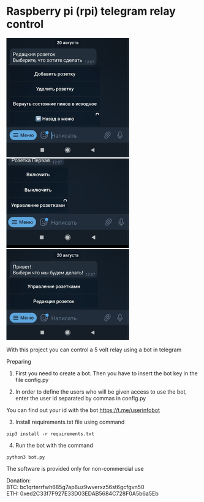 # Raspberry pi (rpi) telegram relay control
<img src="https://raw.githubusercontent.com/ReveredFader/Raspberry-pi--rpi--telegram-relay-control/main/pic/photo_2021-08-28_20-00-08.jpg" width="320">
<img src="https://raw.githubusercontent.com/ReveredFader/Raspberry-pi--rpi--telegram-relay-control/main/pic/photo_2021-08-28_20-00-25.jpg" width="320">
<img src="https://raw.githubusercontent.com/ReveredFader/Raspberry-pi--rpi--telegram-relay-control/main/pic/photo_2021-08-28_20-00-30.jpg" width="320">

 With this project you can control a 5 volt relay using a bot in telegram

Preparing

1) First you need to create a bot. Then you have to insert the bot key in the file config.py

2) In order to define the users who will be given access to use the bot, enter the user id separated by commas in config.py

You can find out your id with the bot https://t.me/userinfobot  

3) Install requirements.txt file using command  
```
pip3 install -r requirements.txt
```
  
4) Run the bot with the command 
```
python3 bot.py
```

The software is provided only for non-commercial use

Donation:  
BTC: bc1qrterrfwh685g7ap8uz9wverxz56st6gcfgvn50  
ETH: 0xed2C33f7F927E33D03EDAB5684C728F0A5b6a5Eb
